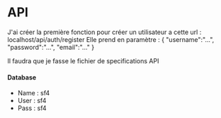 # API

J'ai créer la première fonction pour créer un utilisateur a cette url : localhost/api/auth/register
Elle prend en paramètre :
{
	"username":"...",
	"password":"...",
	"email":"..."
}

Il faudra que je fasse le fichier de specifications API

#### Database

- Name : sf4
- User : sf4
- Pass : sf4
